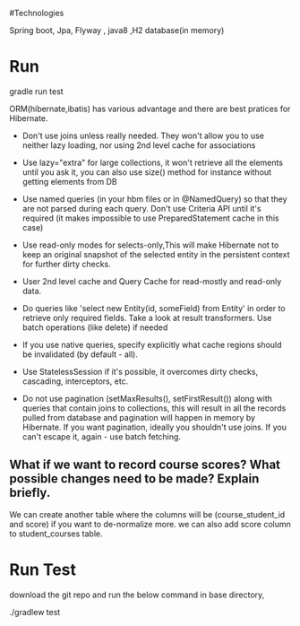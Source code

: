 #Technologies

  Spring boot, Jpa, Flyway , java8 ,H2 database(in memory)
  
# Run
  gradle run test
  

ORM(hibernate,ibatis) has various advantage and there are best pratices for Hibernate.


* Don't use joins unless really needed. They won't allow you to use neither lazy loading, nor using 2nd level cache for associations
* Use lazy="extra" for large collections, it won't retrieve all the elements until you ask it, you can also use size() method for instance without getting elements from DB
* Use named queries (in your hbm files or in @NamedQuery) so that they are not parsed during each query. Don't use Criteria API until it's required (it makes impossible to use PreparedStatement cache in this case)
* Use read-only modes for selects-only,This will make Hibernate not to keep an original snapshot of the selected entity in the persistent context for further dirty checks.
* User 2nd level cache and Query Cache for read-mostly and read-only data.

* Do queries like 'select new Entity(id, someField) from Entity' in order to retrieve only required fields. Take a look at result transformers.
Use batch operations (like delete) if needed
* If you use native queries, specify explicitly what cache regions should be invalidated (by default - all).
* Use StatelessSession if it's possible, it overcomes dirty checks, cascading, interceptors, etc.
* Do not use pagination (setMaxResults(), setFirstResult()) along with queries that contain joins to collections, this will result in all the records pulled from database and pagination will happen in memory by Hibernate. If you want pagination, ideally you shouldn't use joins. If you can't escape it, again - use batch fetching.



## What if we want to record course scores?  What possible changes need to be made?  Explain briefly.

We can create another table where the columns will be (course_student_id and score) if you want to de-normalize more. we can also add score column to student_courses table.


# Run Test
download the git repo and run the below command in base directory,  

./gradlew test